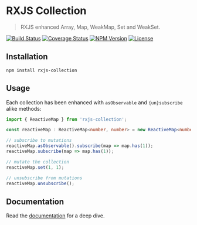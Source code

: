 RXJS Collection
===============

> RXJS enhanced Array, Map, WeakMap, Set and WeakSet.

[![Build Status](https://img.shields.io/github/actions/workflow/status/henryruhs/rxjs-collection/ci.yml.svg?branch=master)](https://github.com/henryruhs/rxjs-collection/actions?query=workflow:ci)
[![Coverage Status](https://coveralls.io/repos/github/henryruhs/rxjs-collection/badge.svg)](https://coveralls.io/github/henryruhs/rxjs-collection)
[![NPM Version](https://img.shields.io/npm/v/rxjs-collection.svg)](https://npmjs.com/package/rxjs-collection)
[![License](https://img.shields.io/npm/l/rxjs-collection.svg)](https://npmjs.com/package/rxjs-collection)


Installation
------------

```
npm install rxjs-collection
```


Usage
-----

Each collection has been enhanced with `asObservable` and `{un}subscribe` alike methods:

```typescript
import { ReactiveMap } from 'rxjs-collection';

const reactiveMap : ReactiveMap<number, number> = new ReactiveMap<number, number>();

// subscribe to mutations
reactiveMap.asObservable().subscribe(map => map.has(1));
reactiveMap.subscribe(map => map.has(1));

// mutate the collection
reactiveMap.set(1, 1);

// unsubscribe from mutations
reactiveMap.unsubscribe();
```


Documentation
-------------

Read the [documentation](https://henryruhs.gitbook.io/rxjs-collection) for a deep dive.
